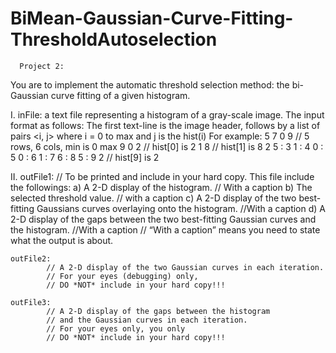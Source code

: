 # BiMean-Gaussian-Curve-Fitting-ThresholdAutoselection

      Project 2:
      
You are to implement the automatic threshold selection method: the bi-Gaussian curve fitting of a given histogram.  



I. 	inFile: a text file representing a histogram of a gray-scale image.  The input format as follows: The first text-line is the image header, follows by a list of pairs <i, j> where i = 0 to max and j is the hist(i)
For example: 
5  7  0  9 // 5 rows, 6 cols, min is 0 max 9 
0 2		// hist[0] is 2
1 8		// hist[1] is 8	
2 5		:
3 1		:
4 0		:
5 0		:
6 1		:
7 6		:
8 5		:
9 2		// hist[9] is 2


II. outFile1: // To be printed and include in your hard copy.
		This file include the followings:
	a) A 2-D display of the histogram. // With a caption 
	b) The selected threshold value.   // with a caption
	c) A 2-D display of the two best-fitting 
			Gaussians curves overlaying onto the histogram. //With a caption
	d) A 2-D display of the gaps between the
		  two best-fitting Gaussian curves and the histogram. //With a caption
		// “With a caption” means you need to state what the output is about.

	outFile2: 
			// A 2-D display of the two Gaussian curves in each iteration. 
			// For your eyes (debugging) only, 
			// DO *NOT* include in your hard copy!!!

	outFile3: 
			// A 2-D display of the gaps between the histogram 
			// and the Gaussian curves in each iteration. 
			// For your eyes only, you only
			// DO *NOT* include in your hard copy!!!
